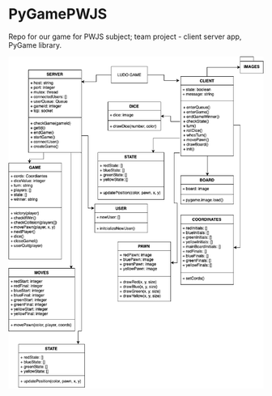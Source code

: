 # PyGamePWJS
Repo for our game for PWJS subject; team project - client server app, PyGame library.

![Alt text](https://github.com/Ritalffy/PyGamePWJS/blob/main/LUDO%20GAME%20-%20diagram%20aktywnos%CC%81ci%20UML.png?raw=true?raw=true "Title")
